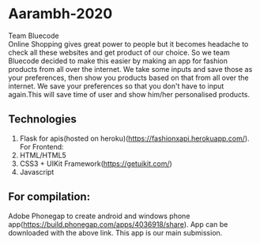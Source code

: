 # Aarambh-2020
Team Bluecode <br>
Online Shopping gives great power to people but it becomes headache to check all these websites and get product of our choice.
So we team Bluecode decided to make this easier by making an app for fashion products from all over the internet. We take some
inputs and save those as your preferences, then show you products based on that from all over the internet. We save your preferences
so that you don't have to input again.This will save time of user and show him/her personalised products.

## Technologies
1. Flask for apis(hosted on heroku)(https://fashionxapi.herokuapp.com/). <br>
For Frontend:
1. HTML/HTML5
2. CSS3 + UIKit Framework(https://getuikit.com/)
3. Javascript

## For compilation: <br>
Adobe Phonegap to create android and windows phone app(https://build.phonegap.com/apps/4036918/share).
App can be downloaded with the above link. This app is our main submission.

